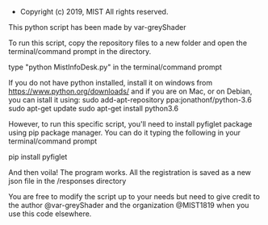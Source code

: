 * Copyright (c) 2019, MIST  All rights reserved.


This python script has been made by var-greyShader

To run this script, copy the repository files to a new folder and open the terminal/command prompt in the directory.

type "python MistInfoDesk.py" in the terminal/command prompt

If you do not have python installed, install it on windows from https://www.python.org/downloads/ and if you are on Mac, or on Debian, you can istall it using:
  sudo add-apt-repository ppa:jonathonf/python-3.6
  sudo apt-get update
  sudo apt-get install python3.6


However, to run this specific script, you'll need to install pyfiglet package using pip package manager.
You can do it typing the following in your terminal/command prompt

pip install pyfiglet 

And then voila! The program works. All the registration is saved as a new json file in the /responses directory


You are free to modify the script up to your needs but need to give credit to 
the author @var-greyShader and the organization @MIST1819 when you use this code elsewhere.



